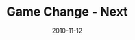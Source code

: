 ---
layout: media
category: media
series: "Game Change"
title: "Game Change - Next"
date: 2010-11-12
description: "Brian Tome talks about the opportunity that is before us."
video: "https://s3.amazonaws.com/crossroadsvideomessages/gamechange05.mp4"
video-poster: "https://www.crossroads.net/uploadedfiles/gamechange05_still.jpg"
---